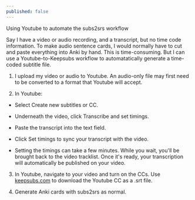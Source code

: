 ```yaml
---
published: false
---
```



Using Youtube to automate the subs2srs workflow

Say I have a video or audio recording, and a transcript, but no time code information. To make audio sentence cards, I would normally have to cut and paste everything into Anki by hand. This is time-consuming. But I can use a Youtube-to-Keepsubs workflow to automatatically generate a time-coded subtitle file.

1) I upload my video or audio to Youtube. An audio-only file may first need to be converted to a format that Youtube will accept.

2) In Youtube:

- Select Create new subtitles or CC.

- Underneath the video, click Transcribe and set timings.

- Paste the transcript into the text field. 

- Click Set timings to sync your transcript with the video.

- Setting the timings can take a few minutes. While you wait, you'll be brought back to the video tracklist. Once it's ready, your transcription will automatically be published on your video.

3) In Youtube, navigate to your video and turn on the CCs. Use [keepsubs.com](keepsubs.com) to download the Youtube CC as a .srt file.

4) Generate Anki cards with subs2srs as normal.
